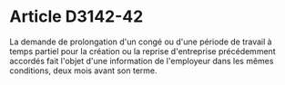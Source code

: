 # Article D3142-42

  
La demande de prolongation d'un congé ou d'une période de travail à temps partiel pour la création ou la reprise d'entreprise précédemment accordés fait l'objet d'une information de l'employeur dans les mêmes conditions, deux mois avant son terme.